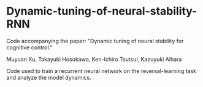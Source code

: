 # Dynamic-tuning-of-neural-stability-RNN
 Code accompanying the paper: "Dynamic tuning of neural stability for cognitive control."
 
Muyuan Xu, Takayuki Hosokawa, Ken-Ichiro Tsutsui, Kazuyuki Aihara

Code used to train a recurrent neural network on the reversal-learning task and analyze the model dynamics.
